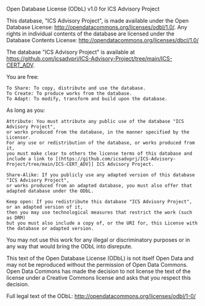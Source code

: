 Open Database License (ODbL) v1.0 for ICS Advisory Project

This database, "ICS Advisory Project", is made available under the Open Database License:
http://opendatacommons.org/licenses/odbl/1.0/. Any rights in individual
contents of the database are licensed under the Database Contents License:
http://opendatacommons.org/licenses/dbcl/1.0/

The database "ICS Advisory Project" is available at https://github.com/icsadvprj/ICS-Advisory-Project/tree/main/ICS-CERT_ADV.

You are free:

    To Share: To copy, distribute and use the database.
    To Create: To produce works from the database.
    To Adapt: To modify, transform and build upon the database.

As long as you:

    Attribute: You must attribute any public use of the database "ICS Advisory Project",
    or works produced from the database, in the manner specified by the Licensor.
    For any use or redistribution of the database, or works produced from it,
    you must make clear to others the license terms of this database and include a link to [(https://github.com/icsadvprj/ICS-Advisory-Project/tree/main/ICS-CERT_ADV]] ICS Advisory Project.

    Share-Alike: If you publicly use any adapted version of this database "ICS Advisory Project",
    or works produced from an adapted database, you must also offer that
    adapted database under the ODbL.

    Keep open: If you redistribute this database "ICS Advisory Project", or an adapted version of it,
    then you may use technological measures that restrict the work (such as DRM)
    but you must also include a copy of, or the URI for, this License with
    the database or adapted version.

You may not use this work for any illegal or discriminatory purposes or in any
way that would bring the ODbL into disrepute.

This text of the Open Database License (ODbL) is not itself Open Data and may
not be reproduced without the permission of Open Data Commons. Open Data
Commons has made the decision to not license the text of the license under a
Creative Commons license and asks that you respect this decision.

Full legal text of the ODbL: http://opendatacommons.org/licenses/odbl/1-0/

